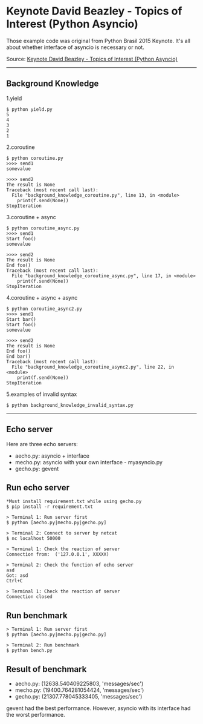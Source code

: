 # Keynote David Beazley - Topics of Interest (Python Asyncio)

Those example code was original from Python Brasil 2015 Keynote. It's all about whether interface of asyncio is necessary or not.

Source: [Keynote David Beazley - Topics of Interest (Python Asyncio)](https://www.youtube.com/watch?v=ZzfHjytDceU)

---

## Background Knowledge

1.yield

    $ python yield.py
    5
    4
    3
    2
    1

2.coroutine

    $ python coroutine.py 
    >>>> send1
    somevalue

    >>>> send2
    The result is None
    Traceback (most recent call last):
      File "background_knowledge_coroutine.py", line 13, in <module>
        print(f.send(None))
    StopIteration

3.coroutine + async

    $ python coroutine_async.py
    >>>> send1
    Start foo()
    somevalue

    >>>> send2
    The result is None
    End foo()
    Traceback (most recent call last):
      File "background_knowledge_coroutine_async.py", line 17, in <module>
        print(f.send(None))
    StopIteration

4.coroutine + async + async

    $ python coroutine_async2.py
    >>>> send1
    Start bar()
    Start foo()
    somevalue

    >>>> send2
    The result is None
    End foo()
    End bar()
    Traceback (most recent call last):
      File "background_knowledge_coroutine_async2.py", line 22, in <module>
        print(f.send(None))
    StopIteration

5.examples of invalid syntax

    $ python background_knowledge_invalid_syntax.py

---

## Echo server

Here are three echo servers:

- aecho.py: asyncio + interface
- mecho.py: asyncio with your own interface - myasyncio.py
- gecho.py: gevent

## Run echo server

    *Must install requirement.txt while using gecho.py
    $ pip install -r requirement.txt

    > Terminal 1: Run server first
    $ python [aecho.py|mecho.py|gecho.py]
    
    > Terminal 2: Connect to server by netcat
    $ nc localhost 50000

    > Terminal 1: Check the reaction of server
    Connection from:  ('127.0.0.1', XXXXX)

    > Terminal 2: Check the function of echo server
    asd
    Got: asd
    Ctrl+C
    
    > Terminal 1: Check the reaction of server
    Connection closed

## Run benchmark

    > Terminal 1: Run server first
    $ python [aecho.py|mecho.py|gecho.py]

    > Terminal 2: Run benchmark
    $ python bench.py

## Result of benchmark

- aecho.py: (12638.540409225803, 'messages/sec')
- mecho.py: (19400.764281054424, 'messages/sec')
- gecho.py: (21307.778045333405, 'messages/sec') 

gevent had the best performance. However, asyncio with its interface had the worst performance.
